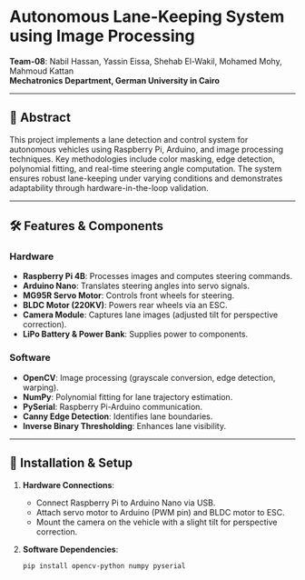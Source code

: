# Autonomous Lane-Keeping System using Image Processing  
**Team-08**: Nabil Hassan, Yassin Eissa, Shehab El-Wakil, Mohamed Mohy, Mahmoud Kattan  
**Mechatronics Department, German University in Cairo**  

---

## 📑 Abstract  
This project implements a lane detection and control system for autonomous vehicles using Raspberry Pi, Arduino, and image processing techniques. Key methodologies include color masking, edge detection, polynomial fitting, and real-time steering angle computation. The system ensures robust lane-keeping under varying conditions and demonstrates adaptability through hardware-in-the-loop validation.  

---

## 🛠️ Features & Components  
### Hardware  
- **Raspberry Pi 4B**: Processes images and computes steering commands.  
- **Arduino Nano**: Translates steering angles into servo signals.  
- **MG95R Servo Motor**: Controls front wheels for steering.  
- **BLDC Motor (220KV)**: Powers rear wheels via an ESC.  
- **Camera Module**: Captures lane images (adjusted tilt for perspective correction).  
- **LiPo Battery & Power Bank**: Supplies power to components.  

### Software  
- **OpenCV**: Image processing (grayscale conversion, edge detection, warping).  
- **NumPy**: Polynomial fitting for lane trajectory estimation.  
- **PySerial**: Raspberry Pi-Arduino communication.  
- **Canny Edge Detection**: Identifies lane boundaries.  
- **Inverse Binary Thresholding**: Enhances lane visibility.  

---

## 🚀 Installation & Setup  
1. **Hardware Connections**:  
   - Connect Raspberry Pi to Arduino Nano via USB.  
   - Attach servo motor to Arduino (PWM pin) and BLDC motor to ESC.  
   - Mount the camera on the vehicle with a slight tilt for perspective correction.  

2. **Software Dependencies**:  
   ```bash
   pip install opencv-python numpy pyserial
